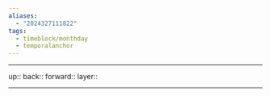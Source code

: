 ```yaml
---
aliases:
  - "2024327111822"
tags:
  - timeblock/monthday
  - temporalanchor
---
```




***

up:: 
back:: 
forward:: 
layer:: 

***

